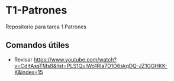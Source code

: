 # T1-Patrones
Repositorio para tarea 1 Patrones


## Comandos útiles

* Revisar https://www.youtube.com/watch?v=CdltAssTMs8&list=PLS1QulWo1RIa7D1O6skqDQ-JZ1GGHKK-K&index=15
